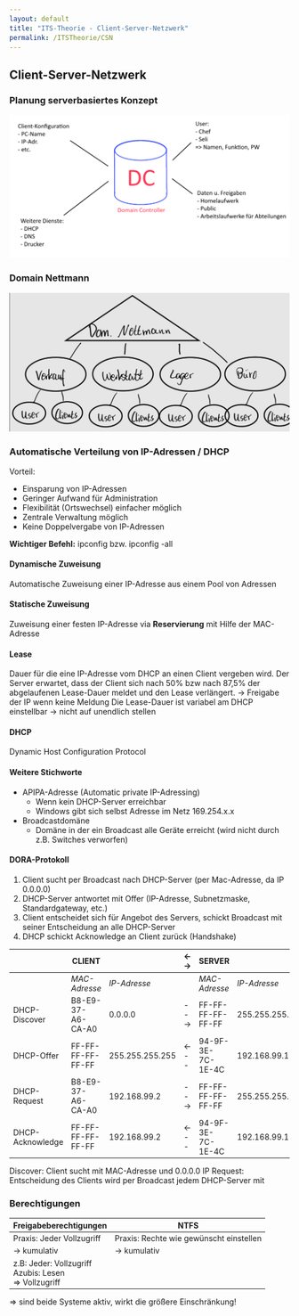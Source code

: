 ```yaml
---
layout: default
title: "ITS-Theorie - Client-Server-Netzwerk"
permalink: /ITSTheorie/CSN
---
```



## Client-Server-Netzwerk

### Planung serverbasiertes Konzept

![1634197878352.png](images/1634197878352.png)

### Domain Nettmann

![1634197837831.png](images/1634197837831.png)

### Automatische Verteilung von IP-Adressen / DHCP

Vorteil:

- Einsparung von IP-Adressen
- Geringer Aufwand für Administration
- Flexibilität (Ortswechsel) einfacher möglich
- Zentrale Verwaltung möglich
- Keine Doppelvergabe von IP-Adressen

**Wichtiger Befehl:** ipconfig bzw. ipconfig -all

#### Dynamische Zuweisung

Automatische Zuweisung einer IP-Adresse aus einem Pool von Adressen

#### Statische Zuweisung

Zuweisung einer festen IP-Adresse via **Reservierung** mit Hilfe der MAC-Adresse

#### Lease

Dauer für die eine IP-Adresse vom DHCP an einen Client vergeben wird. Der Server erwartet, dass der Client sich nach 50% bzw nach 87,5% der abgelaufenen Lease-Dauer meldet und den Lease verlängert. -> Freigabe der IP wenn keine Meldung
Die Lease-Dauer ist variabel am DHCP einstellbar -> nicht auf unendlich stellen

#### DHCP

Dynamic Host Configuration Protocol

#### Weitere Stichworte

- APIPA-Adresse (Automatic private IP-Adressing)
  - Wenn kein DHCP-Server erreichbar
  - Windows gibt sich selbst Adresse im Netz 169.254.x.x
- Broadcastdomäne
  - Domäne in der ein Broadcast alle Geräte erreicht (wird nicht durch z.B. Switches verworfen)

#### DORA-Protokoll

1. Client sucht per Broadcast nach DHCP-Server (per Mac-Adresse, da IP 0.0.0.0)
2. DHCP-Server antwortet mit Offer (IP-Adresse, Subnetzmaske, Standardgateway, etc.)
3. Client entscheidet sich für Angebot des Servers, schickt Broadcast mit seiner Entscheidung an alle DHCP-Server
4. DHCP schickt Acknowledge an Client zurück (Handshake)


|   | **CLIENT**      |                 | <-<br>-> | **SERVER**      |                 |
|---|-------------------|-----------------|----------|-------------------|-----------------|
|   | *MAC-Adresse*| *IP-Adresse*|| *MAC-Adresse* | *IP-Adresse* |
| DHCP-Discover | B8-E9-37-A6-CA-A0 | 0.0.0.0         | --<br>-> | FF-FF-FF-FF-FF-FF | 255.255.255.255 |
| DHCP-Offer | FF-FF-FF-FF-FF-FF | 255.255.255.255 | <-<br>-- | 94-9F-3E-7C-1E-4C | 192.168.99.1    |
| DHCP-Request | B8-E9-37-A6-CA-A0 | 192.168.99.2    | --<br>-> | FF-FF-FF-FF-FF-FF | 255.255.255.255 |
| DHCP-Acknowledge | FF-FF-FF-FF-FF-FF | 192.168.99.2    | <-<br>-- | 94-9F-3E-7C-1E-4C | 192.168.99.1    |

Discover: Client sucht mit MAC-Adresse und 0.0.0.0 IP
Request: Entscheidung des Clients wird per Broadcast jedem DHCP-Server mit

### Berechtigungen

|**Freigabeberechtigungen**|**NTFS**|
|----|----|
|Praxis: Jeder Vollzugriff| Praxis: Rechte wie gewünscht einstellen|
|-> kumulativ|-> kumulativ|
|z.B: Jeder: Vollzugriff <br> Azubis: Lesen <br> => Vollzugriff||

=> sind beide Systeme aktiv, wirkt die größere Einschränkung!



